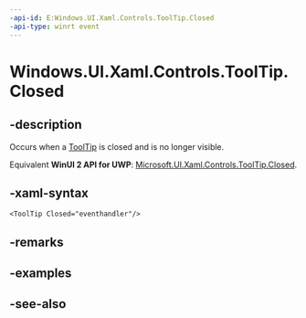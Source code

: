 ```yaml
---
-api-id: E:Windows.UI.Xaml.Controls.ToolTip.Closed
-api-type: winrt event
---
```


<!-- Event syntax
public event Windows.UI.Xaml.RoutedEventHandler Closed
-->

# Windows.UI.Xaml.Controls.ToolTip.Closed

## -description
Occurs when a [ToolTip](tooltip.md) is closed and is no longer visible.

Equivalent **WinUI 2 API for UWP**: [Microsoft.UI.Xaml.Controls.ToolTip.Closed](/windows/winui/api/microsoft.ui.xaml.controls.tooltip.closed).

## -xaml-syntax
```xaml
<ToolTip Closed="eventhandler"/>
```


## -remarks

## -examples

## -see-also
